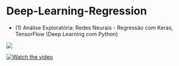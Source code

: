 # Deep-Learning-Regression


- (1) Análise Exploratória: Redes Neurais - Regressão com Keras, TensorFlow (Deep Learning com Python)

<a href="https://www.youtube.com/watch?v=aeb_FqoP1Os&list=PLG10GH7d9-Lsqi_e--n8cDLB5WGRfVU7l" target="_blank"><img src="https://j.gifs.com/nRrn0E.gif"></a>

[![Watch the video](https://i.imgur.com/vKb2F1B.png)](https://www.youtube.com/watch?v=aeb_FqoP1Os&list=PLG10GH7d9-Lsqi_e--n8cDLB5WGRfVU7l)

